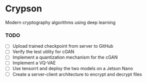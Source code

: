 # Crypson

Modern cryptography algorithms using deep learning


### TODO

- [ ] Upload trained checkpoint from server to GitHub
- [ ] Verify the test utility for cGAN
- [ ] Implement a quantization mechanism for the cGAN
- [ ] Implement a VQ-VAE
- [ ] Use tensorrt and deploy the two models on a Jetson Nano
- [ ] Create a server-client architecture to encrypt and decrypt files
